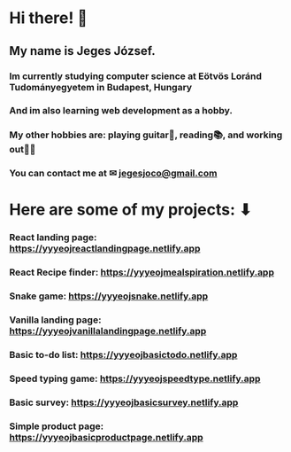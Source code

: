 # Hi there! 👋

## My name is Jeges József.

### Im currently studying computer science at Eötvös Loránd Tudományegyetem in Budapest, Hungary

### And im also learning web development as a hobby.

### My other hobbies are: playing guitar🎸, reading📚, and working out🏋️‍♂️

### You can contact me at ✉ jegesjoco@gmail.com

# Here are some of my projects: ⬇

### React landing page: https://yyyeojreactlandingpage.netlify.app

### React Recipe finder: https://yyyeojmealspiration.netlify.app

### Snake game: https://yyyeojsnake.netlify.app

### Vanilla landing page: https://yyyeojvanillalandingpage.netlify.app

### Basic to-do list: https://yyyeojbasictodo.netlify.app

### Speed typing game: https://yyyeojspeedtype.netlify.app

### Basic survey: https://yyyeojbasicsurvey.netlify.app

### Simple product page: https://yyyeojbasicproductpage.netlify.app
